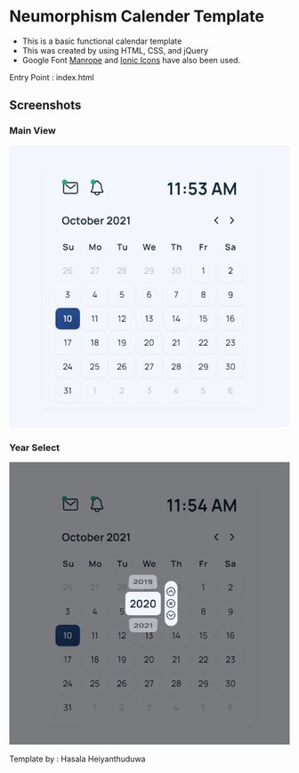  # Neumorphism Calender Template
 
 - This is a basic functional calendar template
 - This was created by using HTML, CSS, and jQuery
 - Google Font [Manrope](https://fonts.google.com/specimen/Manrope) and [Ionic Icons](https://ionic.io/ionicons) have also been used.

Entry Point : index.html

## Screenshots

### Main View

<img src="./Calendar_screenshot_1.png" alt="This is an image" style="width: 600px;" />

### Year Select

<img src="./Calendar_screenshot_2.png" alt="This is an image" style="width: 600px;" />

Template by : Hasala Heiyanthuduwa